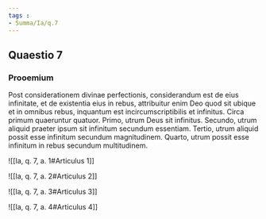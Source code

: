 ```yaml
---
tags : 
- Summa/Ia/q.7
---
```


## Quaestio 7

### Prooemium

Post considerationem divinae perfectionis, considerandum est de eius infinitate, et de existentia eius in rebus, attribuitur enim Deo quod sit ubique et in omnibus rebus, inquantum est incircumscriptibilis et infinitus. Circa primum quaeruntur quatuor. Primo, utrum Deus sit infinitus. Secundo, utrum aliquid praeter ipsum sit infinitum secundum essentiam. Tertio, utrum aliquid possit esse infinitum secundum magnitudinem. Quarto, utrum possit esse infinitum in rebus secundum multitudinem.

![[Ia, q. 7, a. 1#Articulus 1]]

![[Ia, q. 7, a. 2#Articulus 2]]

![[Ia, q. 7, a. 3#Articulus 3]]

![[Ia, q. 7, a. 4#Articulus 4]]

